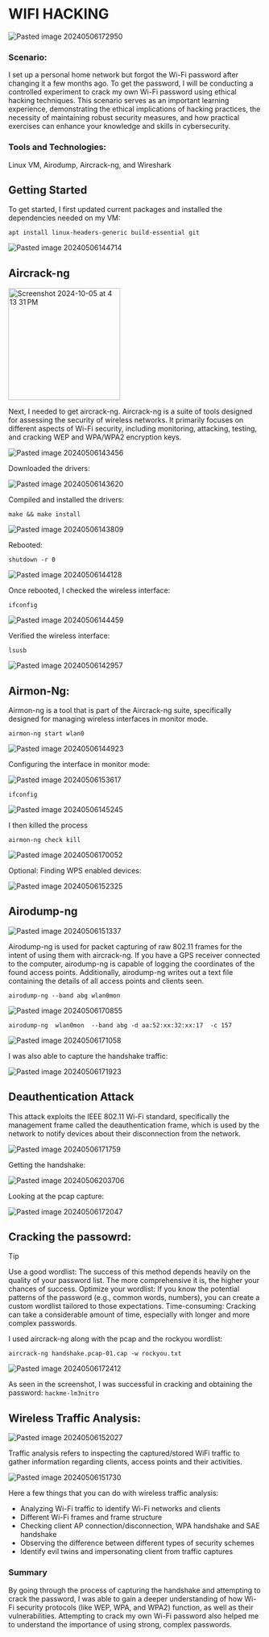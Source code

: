 # WIFI HACKING

![Pasted image 20240506172950](https://github.com/lm3nitro/Projects/assets/55665256/a685d2f4-61f2-4d69-b8ba-9736550094fd)

### Scenario:

I set up a personal home network but forgot the Wi-Fi password after changing it a few months ago. To get the password, I will be conducting a controlled experiment to crack my own Wi-Fi password using ethical hacking techniques. This scenario serves as an important learning experience, demonstrating the ethical implications of hacking practices, the necessity of maintaining robust security measures, and how practical exercises can enhance your knowledge and skills in cybersecurity.

### Tools and Technologies:
Linux VM, Airodump, Aircrack-ng, and Wireshark

## Getting Started

To get started, I first updated current packages and installed the dependencies needed on my VM:

```
apt install linux-headers-generic build-essential git
```

![Pasted image 20240506144714](https://github.com/lm3nitro/Projects/assets/55665256/d44ed41e-88ff-4a4b-b222-63ee6f231c13)

## Aircrack-ng

<img width="222" alt="Screenshot 2024-10-05 at 4 13 31 PM" src="https://github.com/user-attachments/assets/187edc8c-9411-4804-89ac-982d37d3d28a">

Next, I needed to get aircrack-ng. Aircrack-ng is a suite of tools designed for assessing the security of wireless networks. It primarily focuses on different aspects of Wi-Fi security, including monitoring, attacking, testing, and cracking WEP and WPA/WPA2 encryption keys. 

![Pasted image 20240506143456](https://github.com/lm3nitro/Projects/assets/55665256/7a259634-c4e4-415a-9e2f-ca446ffc3923)

Downloaded the drivers:

![Pasted image 20240506143620](https://github.com/lm3nitro/Projects/assets/55665256/b44bbd1e-643b-40c2-9bfc-359b25297ad3)

Compiled and installed the drivers:

```
make && make install
```
![Pasted image 20240506143809](https://github.com/lm3nitro/Projects/assets/55665256/76c734e3-a443-473f-8e05-a764358a024f)

Rebooted:

```
shutdown -r 0
```

![Pasted image 20240506144128](https://github.com/lm3nitro/Projects/assets/55665256/53b15088-281f-44df-a1a0-2003ba772fae)

Once rebooted, I checked the wireless interface:

```
ifconfig
```

![Pasted image 20240506144459](https://github.com/lm3nitro/Projects/assets/55665256/c6c74459-2554-432c-b48a-df809485e34a)

Verified the wireless interface:

```
lsusb
```

![Pasted image 20240506142957](https://github.com/lm3nitro/Projects/assets/55665256/746c61a6-12d8-4c2e-9ca6-2effe925746f)

## Airmon-Ng:

Airmon-ng is a tool that is part of the Aircrack-ng suite, specifically designed for managing wireless interfaces in monitor mode.

```
airmon-ng start wlan0
```

![Pasted image 20240506144923](https://github.com/lm3nitro/Projects/assets/55665256/e77a0995-de1c-472d-af9d-eec3bc2f08cd)

Configuring the interface in monitor mode:

![Pasted image 20240506153617](https://github.com/lm3nitro/Projects/assets/55665256/64168ca7-1678-4883-91ca-1eb5c8d667fb)

```
ifconfig
```

![Pasted image 20240506145245](https://github.com/lm3nitro/Projects/assets/55665256/b378b673-3e01-4538-b558-fc46214d9a22)

I then killed the process 

```
airmon-ng check kill
```

![Pasted image 20240506170052](https://github.com/lm3nitro/Projects/assets/55665256/f000995c-3999-4ab0-81e2-151a8183e98d)

Optional: Finding WPS enabled devices:

![Pasted image 20240506152325](https://github.com/lm3nitro/Projects/assets/55665256/882bdaf1-22be-427d-885e-0cc8a769f9d5)

## Airodump-ng

![Pasted image 20240506151337](https://github.com/lm3nitro/Projects/assets/55665256/a4fe54b5-1e41-4efe-adb1-cea922ded267)

Airodump-ng is used for packet capturing of raw 802.11 frames for the intent of using them with aircrack-ng. If you have a GPS receiver connected to the computer, airodump-ng is capable of logging the coordinates of the found access points. Additionally, airodump-ng writes  out  a  text  file containing the details of all access points and clients seen.

```
airodump-ng --band abg wlan0mon
```

![Pasted image 20240506170855](https://github.com/lm3nitro/Projects/assets/55665256/17e32f72-fb26-4c11-b7f3-3ec8c6763f6a)

```
airodump-ng  wlan0mon  --band abg -d aa:52:xx:32:xx:17  -c 157
```

![Pasted image 20240506171058](https://github.com/lm3nitro/Projects/assets/55665256/17db4bee-c3b9-4868-8ea8-ef93f140d408)

I was also able to capture the handshake traffic:

![Pasted image 20240506171923](https://github.com/lm3nitro/Projects/assets/55665256/920e6385-5802-440f-b8bd-d29226ac36c9)

## Deauthentication Attack

This attack exploits the IEEE 802.11 Wi-Fi standard, specifically the management frame called the deauthentication frame, which is used by the network to notify devices about their disconnection from the network. 

![Pasted image 20240506171759](https://github.com/lm3nitro/Projects/assets/55665256/37d1fd5f-aed5-4a3a-ae09-5a6a4366881c)

Getting the handshake:

![Pasted image 20240506203706](https://github.com/lm3nitro/Projects/assets/55665256/b24f592b-21af-4382-aa52-e6985de8ca51)

Looking at the pcap capture:

![Pasted image 20240506172047](https://github.com/lm3nitro/Projects/assets/55665256/dba870bc-bd1f-445e-8fcf-78566322240e)

## Cracking the passowrd:

> [!TIP]
> Use a good wordlist: The success of this method depends heavily on the quality of your password list. The more comprehensive it is, the higher your chances of success.
> Optimize your wordlist: If you know the potential patterns of the password (e.g., common words, numbers), you can create a custom wordlist tailored to those expectations.
> Time-consuming: Cracking can take a considerable amount of time, especially with longer and more complex passwords.

I used aircrack-ng along with the pcap and the rockyou wordlist:

```
aircrack-ng handshake.pcap-01.cap -w rockyou.txt
```

![Pasted image 20240506172412](https://github.com/lm3nitro/Projects/assets/55665256/eaa7f11d-fc65-44f1-8c2c-15468ca6a3f9)

As seen in the screenshot, I was successful in cracking and obtaining the password: `hackme-lm3nitro`

## Wireless Traffic Analysis:

![Pasted image 20240506152027](https://github.com/lm3nitro/Projects/assets/55665256/256f8589-1fdb-4f6e-bc44-dbad54b89594)

Traffic analysis refers to inspecting the captured/stored WiFi traffic to gather information regarding clients, access points and their activities.

![Pasted image 20240506151730](https://github.com/lm3nitro/Projects/assets/55665256/39fb9ff8-519b-484c-8257-dd920724dce0)

Here a few things that you can do with wireless traffic analysis:

 + Analyzing Wi-Fi traffic to identify Wi-Fi networks and clients
 + Different Wi-Fi frames and frame structure
 + Checking client AP connection/disconnection, WPA handshake and SAE handshake
 + Observing the difference between different types of security schemes
 + Identify evil twins and impersonating client from traffic captures

### Summary

By going through the process of capturing the handshake and attempting to crack the password, I was able to gain a deeper understanding of how Wi-Fi security protocols (like WEP, WPA, and WPA2) function, as well as their vulnerabilities. Attempting to crack my own Wi-Fi password also helped me to understand the importance of using strong, complex passwords. 
